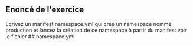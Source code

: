 ## Enoncé de l'exercice 

Ecrivez un manifest namespace.yml qui crée un namespace nommé production et lancez la création de ce namespace à partir du manifest 
          voir le fichier ## namespace.yml 

